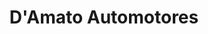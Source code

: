---
title: "D'Amato Automotores"
url: /ciudad-autonoma-de-buenos-aires/damato-automotores/
shop: coche
---